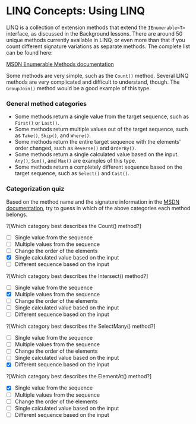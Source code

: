 [//]: # (GENERATED FILE -- DO NOT EDIT)
# LINQ Concepts: Using LINQ

LINQ is a collection of extension methods that extend the `IEnumerable<T>` interface, as discussed in the Background lessons. There are around 50 unique methods currently available in LINQ, or even more than that if you count different signature variations as separate methods. The complete list can be found here:

[MSDN Enumerable Methods documentation](https://msdn.microsoft.com/en-us/library/system.linq.enumerable_methods%28v=vs.110%29.aspx)

Some methods are very simple, such as the `Count()` method. Several LINQ methods are very complicated and difficult to understand, though. The `GroupJoin()` method would be a good example of this type.

### General method categories
 - Some methods return a single value from the target sequence, such as `First()` or `Last()`.
 - Some methods return multiple values out of the target sequence, such as `Take()`, `Skip()`, and `Where()`.
 - Some methods return the entire target sequence with the elements' order changed, such as `Reverse()` and `OrderBy()`.
 - Some methods return a single calculated value based on the input. `Any()`, `Sum()`, and `Max()` are examples of this type.
 - Some methods return a completely different sequence based on the target sequence, such as `Select()` and `Cast()`.

### Categorization quiz
Based on the method name and the signature information in the [MSDN documentation](https://msdn.microsoft.com/en-us/library/system.linq.enumerable_methods%28v=vs.110%29.aspx), try to guess in which of the above categories each method belongs.

?[Which category best describes the Count() method?]
 - [ ] Single value from the sequence
 - [ ] Multiple values from the sequence
 - [ ] Change the order of the elements
 - [x] Single calculated value based on the input
 - [ ] Different sequence based on the input

?[Which category best describes the Intersect() method?]
 - [ ] Single value from the sequence
 - [x] Multiple values from the sequence
 - [ ] Change the order of the elements
 - [ ] Single calculated value based on the input
 - [ ] Different sequence based on the input

?[Which category best describes the SelectMany() method?]
 - [ ] Single value from the sequence
 - [ ] Multiple values from the sequence
 - [ ] Change the order of the elements
 - [ ] Single calculated value based on the input
 - [x] Different sequence based on the input

?[Which category best describes the ElementAt() method?]
 - [x] Single value from the sequence
 - [ ] Multiple values from the sequence
 - [ ] Change the order of the elements
 - [ ] Single calculated value based on the input
 - [ ] Different sequence based on the input

